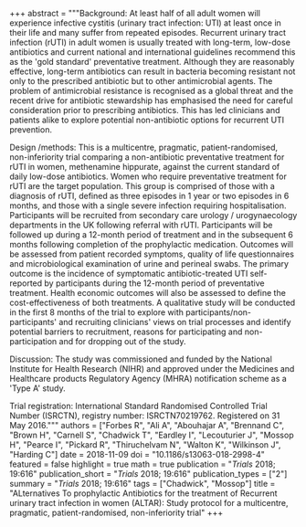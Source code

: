 +++
abstract = """Background: At least half of all adult women will experience infective cystitis (urinary tract infection: UTI) at least once in their life and many suffer from repeated episodes. Recurrent urinary tract infection (rUTI) in adult women is usually treated with long-term, low-dose antibiotics and current national and international guidelines recommend this as the 'gold standard' preventative treatment. Although they are reasonably effective, long-term antibiotics can result in bacteria becoming resistant not only to the prescribed antibiotic but to other antimicrobial agents. The problem of antimicrobial resistance is recognised as a global threat and the recent drive for antibiotic stewardship has emphasised the need for careful consideration prior to prescribing antibiotics. This has led clinicians and patients alike to explore potential non-antibiotic options for recurrent UTI prevention.

Design /methods: This is a multicentre, pragmatic, patient-randomised, non-inferiority trial comparing a non-antibiotic preventative treatment for rUTI in women, methenamine hippurate, against the current standard of daily low-dose antibiotics. Women who require preventative treatment for rUTI are the target population. This group is comprised of those with a diagnosis of rUTI, defined as three episodes in 1 year or two episodes in 6 months, and those with a single severe infection requiring hospitalisation. Participants will be recruited from secondary care urology / urogynaecology departments in the UK following referral with rUTI. Participants will be followed up during a 12-month period of treatment and in the subsequent 6 months following completion of the prophylactic medication. Outcomes will be assessed from patient recorded symptoms, quality of life questionnaires and microbiological examination of urine and perineal swabs. The primary outcome is the incidence of symptomatic antibiotic-treated UTI self-reported by participants during the 12-month period of preventative treatment. Health economic outcomes will also be assessed to define the cost-effectiveness of both treatments. A qualitative study will be conducted in the first 8 months of the trial to explore with participants/non-participants' and recruiting clinicians' views on trial processes and identify potential barriers to recruitment, reasons for participating and non-participation and for dropping out of the study.

Discussion: The study was commissioned and funded by the National Institute for Health Research (NIHR) and approved under the Medicines and Healthcare products Regulatory Agency (MHRA) notification scheme as a 'Type A' study.

Trial registration: International Standard Randomised Controlled Trial Number (ISRCTN), registry number: ISRCTN70219762. Registered on 31 May 2016."""
authors = ["Forbes R", "Ali A", "Abouhajar A", "Brennand C", "Brown H", "Carnell S", "Chadwick T", "Eardley I", "Lecouturier J", "Mossop H", "Pearce I", "Pickard R", "Thiruchelvam N", "Walton K", "Wilkinson J", "Harding C"]
date = 2018-11-09
doi = "10.1186/s13063-018-2998-4"
featured = false
highlight = true
math = true
publication = "*Trials* 2018; 19:616"
publication_short = "*Trials* 2018; 19:616"
publication_types = ["2"]
summary = "*Trials* 2018; 19:616"
tags = ["Chadwick", "Mossop"]
title = "ALternatives To prophylactic Antibiotics for the treatment of Recurrent urinary tract infection in women (ALTAR): Study protocol for a multicentre, pragmatic, patient-randomised, non-inferiority trial"
+++
